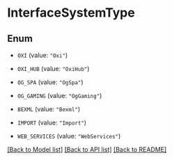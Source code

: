 # InterfaceSystemType

## Enum


* `OXI` (value: `"Oxi"`)

* `OXI_HUB` (value: `"OxiHub"`)

* `OG_SPA` (value: `"OgSpa"`)

* `OG_GAMING` (value: `"OgGaming"`)

* `BEXML` (value: `"Bexml"`)

* `IMPORT` (value: `"Import"`)

* `WEB_SERVICES` (value: `"WebServices"`)


[[Back to Model list]](../README.md#documentation-for-models) [[Back to API list]](../README.md#documentation-for-api-endpoints) [[Back to README]](../README.md)


